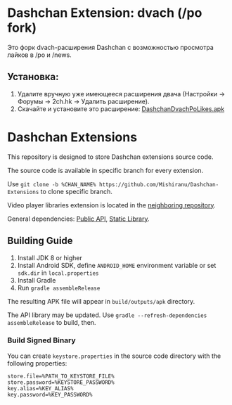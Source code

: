 # Dashchan Extension: dvach (/po fork)

Это форк dvach-расширения Dashchan с возможностью просмотра лайков в /po и /news.

## Установка:
1. Удалите вручную уже имеющееся расширения двача (Настройки -> Форумы -> 2ch.hk -> Удалить расширение).
2. Скачайте и установите это расширение: [DashchanDvachPoLikes.apk](https://raw.githubusercontent.com/f77/Dashchan-Extensions/master/update/package/DashchanDvachPoLikes.apk)


# Dashchan Extensions

This repository is designed to store Dashchan extensions source code.

The source code is available in specific branch for every extension.

Use `git clone -b %CHAN_NAME% https://github.com/Mishiranu/Dashchan-Extensions` to clone specific branch.

Video player libraries extension is located in the [neighboring repository](https://github.com/Mishiranu/Dashchan-Webm).

General dependencies: [Public API](https://github.com/Mishiranu/Dashchan-Library), [Static Library](https://github.com/Mishiranu/Dashchan-Static).

## Building Guide

1. Install JDK 8 or higher
2. Install Android SDK, define `ANDROID_HOME` environment variable or set `sdk.dir` in `local.properties`
3. Install Gradle
4. Run `gradle assembleRelease`

The resulting APK file will appear in `build/outputs/apk` directory.

The API library may be updated. Use `gradle --refresh-dependencies assembleRelease` to build, then.

### Build Signed Binary

You can create `keystore.properties` in the source code directory with the following properties:

```properties
store.file=%PATH_TO_KEYSTORE_FILE%
store.password=%KEYSTORE_PASSWORD%
key.alias=%KEY_ALIAS%
key.password=%KEY_PASSWORD%
```
